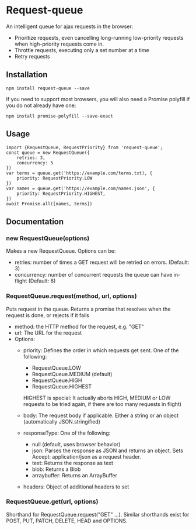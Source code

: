 # Request-queue
An intelligent queue for ajax requests in the browser:
* Prioritize requests, even cancelling long-running low-priority requests when high-priority requests come in.
* Throttle requests, executing only a set number at a time
* Retry requests 

## Installation
```
npm install request-queue --save
```
If you need to support most browsers, you will also need a Promise polyfill if you do not already have one:
```
npm install promise-polyfill --save-exact
```

## Usage
```
import {RequestQueue, RequestPriority} from 'request-queue';
const queue = new RequestQueue({
    retries: 3,
    concurrency: 5 
})
var terms = queue.get('https://example.com/terms.txt), {
    priority: RequestPriority.LOW
})
var names = queue.get('https://example.com/names.json', {
    priority: RequestPriority.HIGHEST,
})
await Promise.all([names, terms])
```
## Documentation
### new RequestQueue(options)
Makes a new RequestQueue. Options can be:
* retries: number of times a GET request will be retried on errors. (Default: 3)
* concurrency: number of concurrent requests the queue can have in-flight (Default: 6)

### RequestQueue.request(method, url, options)
Puts request in the queue. Returns a promise that resolves when
the request is done, or rejects if it fails
* method: the HTTP method for the request, e.g. "GET"
* url: The URL for the request
* Options:
    * priority: Defines the order in which requests get sent. One of the following:
        * RequestQueue.LOW
        * RequestQueue.MEDIUM (default) 
        * RequestQueue.HIGH
        * RequestQueue.HIGHEST 
        
        HIGHEST is special: It actually aborts HIGH, MEDIUM or LOW requests to be tried again,
        if there are too many requests in flight)
    * body: The request body if applicable. Either a string or an object (automatically JSON.stringified)
    * responseType: One of the following:
        * null (default, uses browser behavior)
        * json: Parses the response as JSON and returns an object. Sets Accept: application/json as a request header.
        * text: Returns the response as text
        * blob: Returns a Blob
        * arraybuffer: Returns an ArrayBuffer
    * headers: Object of additional headers to set

### RequestQueue.get(url, options)
Shorthand for RequestQueue.request("GET" ...). Similar shorthands exist for POST, PUT, PATCH, DELETE, HEAD and OPTIONS.
